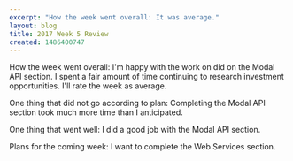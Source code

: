 ```yaml
---
excerpt: "How the week went overall: It was average."
layout: blog
title: 2017 Week 5 Review
created: 1486400747
---
```

<p>How the week went overall: I'm happy with the work on did on the Modal API section. I spent a fair amount of time continuing to research investment opportunities. I'll rate the week as average.</p><p>One thing that did not go according to plan: Completing the Modal API section took much more time than I anticipated.</p><p>One thing that went well: I did a good job with the Modal API section.</p><p>Plans for the coming week: I want to complete the Web Services section.</p>

